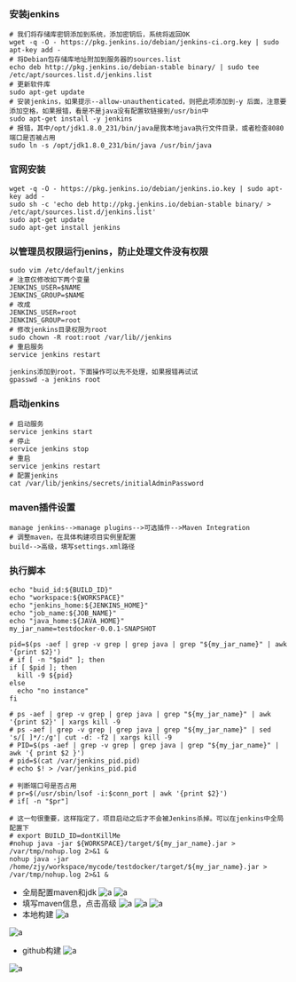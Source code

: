 ### 安装jenkins
``` shell
# 我们将存储库密钥添加到系统，添加密钥后，系统将返回OK
wget -q -O - https://pkg.jenkins.io/debian/jenkins-ci.org.key | sudo apt-key add -
# 将Debian包存储库地址附加到服务器的sources.list
echo deb http://pkg.jenkins.io/debian-stable binary/ | sudo tee /etc/apt/sources.list.d/jenkins.list
# 更新软件库
sudo apt-get update
# 安装jenkins，如果提示--allow-unauthenticated，则把此项添加到-y 后面，注意要添加空格，如果报错，看是不是java没有配置软链接到/usr/bin中
sudo apt-get install -y jenkins
# 报错，其中/opt/jdk1.8.0_231/bin/java是我本地java执行文件目录，或者检查8080端口是否被占用
sudo ln -s /opt/jdk1.8.0_231/bin/java /usr/bin/java
```

### 官网安装
```shell script
wget -q -O - https://pkg.jenkins.io/debian/jenkins.io.key | sudo apt-key add -
sudo sh -c 'echo deb http://pkg.jenkins.io/debian-stable binary/ > /etc/apt/sources.list.d/jenkins.list'
sudo apt-get update
sudo apt-get install jenkins
```

### 以管理员权限运行jenins，防止处理文件没有权限
```shell script
sudo vim /etc/default/jenkins
# 注意仅修改如下两个变量
JENKINS_USER=$NAME
JENKINS_GROUP=$NAME
# 改成
JENKINS_USER=root
JENKINS_GROUP=root
# 修改jenkins目录权限为root
sudo chown -R root:root /var/lib//jenkins
# 重启服务
service jenkins restart

jenkins添加到root，下面操作可以先不处理，如果报错再试试
gpasswd -a jenkins root
```

### 启动jenkins
```shell script
# 启动服务
service jenkins start
# 停止
service jenkins stop
# 重启
service jenkins restart
# 配置jenkins
cat /var/lib/jenkins/secrets/initialAdminPassword
```

### maven插件设置
```shell script
manage jenkins-->manage plugins-->可选插件-->Maven Integration
# 调整maven，在具体构建项目实例里配置
build-->高级，填写settings.xml路径

```
### 执行脚本
```shell script
echo "buid_id:${BUILD_ID}"
echo "workspace:${WORKSPACE}"
echo "jenkins_home:${JENKINS_HOME}"
echo "job_name:${JOB_NAME}"
echo "java_home:${JAVA_HOME}"
my_jar_name=testdocker-0.0.1-SNAPSHOT

pid=$(ps -aef | grep -v grep | grep java | grep "${my_jar_name}" | awk '{print $2}')
# if [ -n "$pid" ]; then
if [ $pid ]; then
  kill -9 ${pid}
else
  echo "no instance"
fi

# ps -aef | grep -v grep | grep java | grep "${my_jar_name}" | awk '{print $2}' | xargs kill -9
# ps -aef | grep -v grep | grep java | grep "${my_jar_name}" | sed 's/[ ]*/:/g'| cut -d: -f2 | xargs kill -9
# PID=$(ps -aef | grep -v grep | grep java | grep "${my_jar_name}" | awk '{ print $2 }')
# pid=$(cat /var/jenkins_pid.pid)
# echo $! > /var/jenkins_pid.pid

# 判断端口号是否占用
# pr=$(/usr/sbin/lsof -i:$conn_port | awk '{print $2}')
# if[ -n "$pr"]

# 这一句很重要，这样指定了，项目启动之后才不会被Jenkins杀掉。可以在jenkins中全局配置下
# export BUILD_ID=dontKillMe
#nohup java -jar ${WORKSPACE}/target/${my_jar_name}.jar > /var/tmp/nohup.log 2>&1 &
nohup java -jar /home/zjy/workspace/mycode/testdocker/target/${my_jar_name}.jar > /var/tmp/nohup.log 2>&1 &
```

- 全局配置maven和jdk
![a](../imgs/jenkins/jenkins_maven.png)
![a](../imgs/jenkins/jenkins_maven2.png)
- 填写maven信息，点击高级
![a](../imgs/jenkins/jenkins_maven3.png)
![a](../imgs/jenkins/jenkins_maven4.png)
![a](../imgs/jenkins/jenkins5.png)
- 本地构建
![a](../imgs/jenkins/jenkins6.png)

![a](../imgs/jenkins/jenkins7.png)
- github构建
![a](../imgs/jenkins/jenkins8.png)

![a](../imgs/jenkins/jenkins9.png)